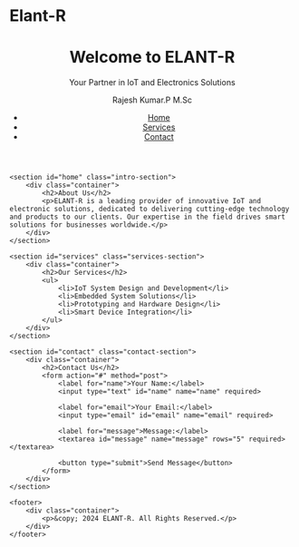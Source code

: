 # Elant-R
<!DOCTYPE html>
<html lang="en">
<head>
    <meta charset="UTF-8">
    <meta http-equiv="X-UA-Compatible" content="IE=edge">
    <meta name="viewport" content="width=device-width, initial-scale=1.0">
    <title>ELANT-R - IoT and Electronics Solutions</title>
    <link rel="stylesheet" href="style.css">
</head>
<body>
    <header>
        <div class="container">
            <h1>Welcome to ELANT-R</h1>
            <p>Your Partner in IoT and Electronics Solutions</p>
            <p>Rajesh Kumar.P M.Sc</p>
            <nav>
                <ul>
                    <li><a href="#home">Home</a></li>
                    <li><a href="#services">Services</a></li>
                    <li><a href="#contact">Contact</a></li>
                </ul>
            </nav>
        </div>
    </header>

    <section id="home" class="intro-section">
        <div class="container">
            <h2>About Us</h2>
            <p>ELANT-R is a leading provider of innovative IoT and electronic solutions, dedicated to delivering cutting-edge technology and products to our clients. Our expertise in the field drives smart solutions for businesses worldwide.</p>
        </div>
    </section>

    <section id="services" class="services-section">
        <div class="container">
            <h2>Our Services</h2>
            <ul>
                <li>IoT System Design and Development</li>
                <li>Embedded System Solutions</li>
                <li>Prototyping and Hardware Design</li>
                <li>Smart Device Integration</li>
            </ul>
        </div>
    </section>

    <section id="contact" class="contact-section">
        <div class="container">
            <h2>Contact Us</h2>
            <form action="#" method="post">
                <label for="name">Your Name:</label>
                <input type="text" id="name" name="name" required>

                <label for="email">Your Email:</label>
                <input type="email" id="email" name="email" required>

                <label for="message">Message:</label>
                <textarea id="message" name="message" rows="5" required></textarea>

                <button type="submit">Send Message</button>
            </form>
        </div>
    </section>

    <footer>
        <div class="container">
            <p>&copy; 2024 ELANT-R. All Rights Reserved.</p>
        </div>
    </footer>
</body>
</html>
